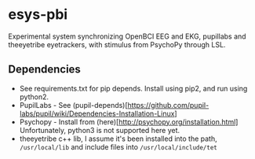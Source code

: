 # esys-pbi
Experimental system synchronizing OpenBCI EEG and EKG, pupillabs and theeyetribe eyetrackers, with stimulus from PsychoPy through LSL.

## Dependencies
* See requirements.txt for pip depends. Install using pip2, and run using python2.
* PupilLabs - See (pupil-depends)[https://github.com/pupil-labs/pupil/wiki/Dependencies-Installation-Linux]
* Psychopy - Install from (here)[http://psychopy.org/installation.html] Unfortunately, python3 is not supported here yet.
* theeyetribe c++ lib, I assume it's been installed into the path, 
  ```/usr/local/lib``` and include files into 
  ```/usr/local/include/tet```


